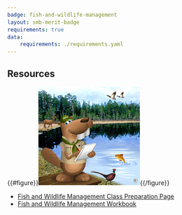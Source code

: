 ```yaml
---
badge: fish-and-wildlife-management
layout: smb-merit-badge
requirements: true
data:
    requirements: ./requirements.yaml
---
```


## Resources

{{#figure}}<img src="fish-and-wildlife-management-bucky.jpg" class="W(100%)" />{{/figure}}
* [Fish and Wildlife Management Class Preparation Page](fish-and-wildlife-management-cpp.pdf)
* [Fish and Wildlife Management Workbook](fish-and-wildlife-management-workbook.pdf)
